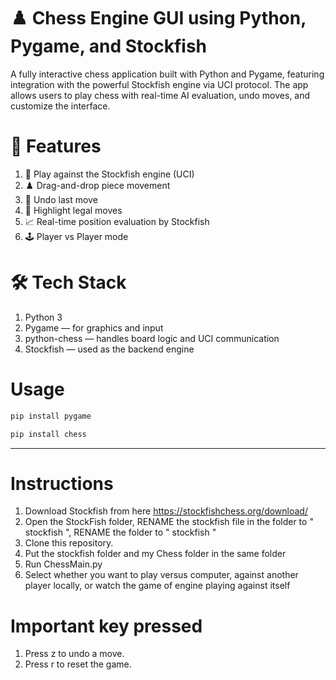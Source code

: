 # ♟️ Chess Engine GUI using Python, Pygame, and Stockfish
A fully interactive chess application built with Python and Pygame, featuring integration with the powerful Stockfish engine via UCI protocol. The app allows users to play chess with real-time AI evaluation, undo moves, and customize the interface.
# 🎯 Features
1. 🧠 Play against the Stockfish engine (UCI)
2. ♟️ Drag-and-drop piece movement
3. 🔁 Undo last move
4. 🧩 Highlight legal moves
5. 📈 Real-time position evaluation by Stockfish
6. 🕹️ Player vs Player mode
# 🛠️ Tech Stack
1. Python 3
2. Pygame — for graphics and input
3. python-chess — handles board logic and UCI communication
4. Stockfish — used as the backend engine
# Usage
```bash
pip install pygame
```
```bash
pip install chess
```
--------------------
# Instructions
1. Download Stockfish from here https://stockfishchess.org/download/
2. Open the StockFish folder, RENAME the stockfish file in the folder to " stockfish ", RENAME the folder to " stockfish "
3. Clone this repository.
4. Put the stockfish folder and my Chess folder in the same folder
5. Run ChessMain.py
6. Select whether you want to play versus computer, against another player locally, or watch the game of engine playing against itself
# Important key pressed
1. Press z to undo a move.
2. Press r to reset the game.




